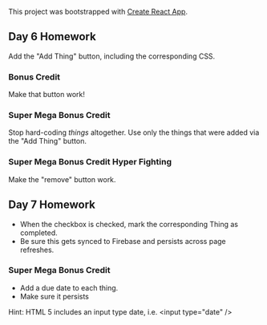 This project was bootstrapped with [Create React App](https://github.com/facebookincubator/create-react-app).

## Day 6 Homework

Add the "Add Thing" button, including the corresponding CSS.

### Bonus Credit

Make that button work!

### Super Mega Bonus Credit

Stop hard-coding _things_ altogether. Use only the things that were added via the "Add Thing" button.

### Super Mega Bonus Credit Hyper Fighting

Make the "remove" button work.

## Day 7 Homework

- When the checkbox is checked, mark the corresponding Thing as completed.
- Be sure this gets synced to Firebase and persists across page refreshes.

### Super Mega Bonus Credit

- Add a due date to each thing.
- Make sure it persists

Hint: HTML 5 includes an input type date, i.e. &lt;input type="date" /&gt;